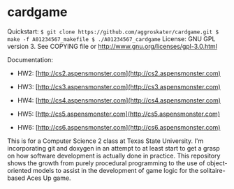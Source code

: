 # cardgame

Quickstart:
`
$ git clone https://github.com/aggroskater/cardgame.git
$ make -f A01234567_makefile
$ ./A01234567_cardgame
`
License: GNU GPL version 3. See COPYING file or http://www.gnu.org/licenses/gpl-3.0.html

Documentation: 

* HW2: [http://cs2.aspensmonster.com](http://cs2.aspensmonster.com)
	
* HW3: [http://cs3.aspensmonster.com](http://cs3.aspensmonster.com)
	
* HW4: [http://cs4.aspensmonster.com](http://cs4.aspensmonster.com)
	
* HW5: [http://cs5.aspensmonster.com](http://cs5.aspensmonster.com)
	
* HW6: [http://cs6.aspensmonster.com](http://cs6.aspensmonster.com)

This is for a Computer Science 2 class at Texas State University.
I'm incorporating git and doxygen in an attempt to at least start
to get a grasp on how software development is actually done in 
practice. This repository shows the growth from purely procedural 
programming to the use of object-oriented models to assist in the 
development of game logic for the solitaire-based Aces Up game.

